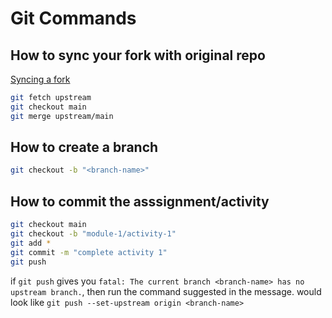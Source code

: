 # Git Commands

## How to sync your fork with original repo

[Syncing a fork](https://docs.github.com/en/pull-requests/collaborating-with-pull-requests/working-with-forks/syncing-a-fork#syncing-a-fork-from-the-command-line)

```bash
git fetch upstream
git checkout main
git merge upstream/main
```

## How to create a branch

```bash
git checkout -b "<branch-name>"
```

## How to commit the asssignment/activity

```bash
git checkout main
git checkout -b "module-1/activity-1"
git add *
git commit -m "complete activity 1"
git push
```

if `git push` gives you `fatal: The current branch <branch-name> has no upstream branch.`, then run the command suggested in the message. would look like
`git push --set-upstream origin <branch-name>`